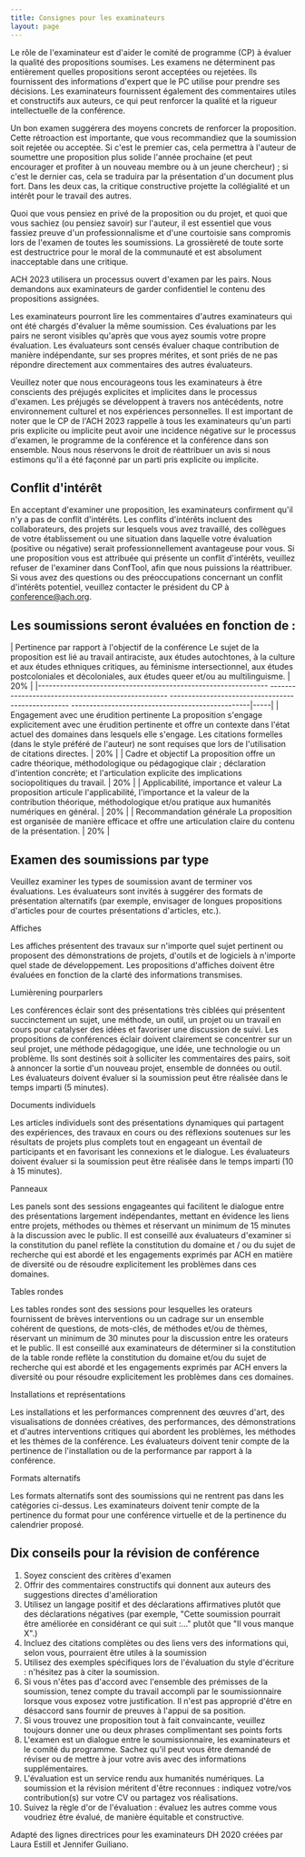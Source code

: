 ```yaml
---
title: Consignes pour les examinateurs
layout: page
---
```

Le rôle de l'examinateur est d'aider le comité de programme (CP) à évaluer la qualité des propositions soumises. Les examens ne déterminent pas entièrement quelles propositions seront acceptées ou rejetées. Ils fournissent des informations d'expert que le PC utilise pour prendre ses décisions. Les examinateurs fournissent également des commentaires utiles et constructifs aux auteurs, ce qui peut renforcer la qualité et la rigueur intellectuelle de la conférence.

Un bon examen suggérera des moyens concrets de renforcer la proposition. Cette rétroaction est importante, que vous recommandiez que la soumission soit rejetée ou acceptée. Si c'est le premier cas, cela permettra à l'auteur de soumettre une proposition plus solide l'année prochaine (et peut encourager et profiter à un nouveau membre ou à un jeune chercheur) ; si c'est le dernier cas, cela se traduira par la présentation d'un document plus fort. Dans les deux cas, la critique constructive projette la collégialité et un intérêt pour le travail des autres.

Quoi que vous pensiez en privé de la proposition ou du projet, et quoi que vous sachiez (ou pensiez savoir) sur l'auteur, il est essentiel que vous fassiez preuve d'un professionnalisme et d'une courtoisie sans compromis lors de l'examen de toutes les soumissions. La grossièreté de toute sorte est destructrice pour le moral de la communauté et est absolument inacceptable dans une critique.

ACH 2023 utilisera un processus ouvert d'examen par les pairs. Nous demandons aux examinateurs de garder confidentiel le contenu des propositions assignées.

Les examinateurs pourront lire les commentaires d'autres examinateurs qui ont été chargés d'évaluer la même soumission. Ces évaluations par les pairs ne seront visibles qu'après que vous ayez soumis votre propre évaluation. Les évaluateurs sont censés évaluer chaque contribution de manière indépendante, sur ses propres mérites, et sont priés de ne pas répondre directement aux commentaires des autres évaluateurs.

Veuillez noter que nous encourageons tous les examinateurs à être conscients des préjugés explicites et implicites dans le processus d'examen. Les préjugés se développent à travers nos antécédents, notre environnement culturel et nos expériences personnelles. Il est important de noter que le CP de l'ACH 2023 rappelle à tous les examinateurs qu'un parti pris explicite ou implicite peut avoir une incidence négative sur le processus d'examen, le programme de la conférence et la conférence dans son ensemble. Nous nous réservons le droit de réattribuer un avis si nous estimons qu'il a été façonné par un parti pris explicite ou implicite.

## Conflit d'intérêt

En acceptant d'examiner une proposition, les examinateurs confirment qu'il n'y a pas de conflit d'intérêts. Les conflits d'intérêts incluent des collaborateurs, des projets sur lesquels vous avez travaillé, des collègues de votre établissement ou une situation dans laquelle votre évaluation (positive ou négative) serait professionnellement avantageuse pour vous. Si une proposition vous est attribuée qui présente un conflit d'intérêts, veuillez refuser de l'examiner dans ConfTool, afin que nous puissions la réattribuer. Si vous avez des questions ou des préoccupations concernant un conflit d'intérêts potentiel, veuillez contacter le président du CP à conference@ach.org.

## Les soumissions seront évaluées en fonction de :

| Pertinence par rapport à l'objectif de la conférence Le sujet de la proposition est lié au travail antiraciste, aux études autochtones, à la culture et aux études ethniques critiques, au féminisme intersectionnel, aux études postcoloniales et décoloniales, aux études queer et/ou au multilinguisme. | 20% |
|--------------------------------------------------------------- -------------------------------------------------- -------------------------------------------------- -------------------------------------------------|-----|
| Engagement avec une érudition pertinente La proposition s'engage explicitement avec une érudition pertinente et offre un contexte dans l'état actuel des domaines dans lesquels elle s'engage. Les citations formelles (dans le style préféré de l'auteur) ne sont requises que lors de l'utilisation de citations directes. | 20% |
| Cadre et objectif La proposition offre un cadre théorique, méthodologique ou pédagogique clair ; déclaration d'intention concrète; et l'articulation explicite des implications sociopolitiques du travail. | 20% |
| Applicabilité, importance et valeur La proposition articule l'applicabilité, l'importance et la valeur de la contribution théorique, méthodologique et/ou pratique aux humanités numériques en général. | 20% |
| Recommandation générale La proposition est organisée de manière efficace et offre une articulation claire du contenu de la présentation. | 20% |



## Examen des soumissions par type

Veuillez examiner les types de soumission avant de terminer vos évaluations. Les évaluateurs sont invités à suggérer des formats de présentation alternatifs (par exemple, envisager de longues propositions d'articles pour de courtes présentations d'articles, etc.).

Affiches

Les affiches présentent des travaux sur n'importe quel sujet pertinent ou proposent des démonstrations de projets, d'outils et de logiciels à n'importe quel stade de développement. Les propositions d'affiches doivent être évaluées en fonction de la clarté des informations transmises.

Lumièrening pourparlers

Les conférences éclair sont des présentations très ciblées qui présentent succinctement un sujet, une méthode, un outil, un projet ou un travail en cours pour catalyser des idées et favoriser une discussion de suivi. Les propositions de conférences éclair doivent clairement se concentrer sur un seul projet, une méthode pédagogique, une idée, une technologie ou un problème. Ils sont destinés soit à solliciter les commentaires des pairs, soit à annoncer la sortie d'un nouveau projet, ensemble de données ou outil. Les évaluateurs doivent évaluer si la soumission peut être réalisée dans le temps imparti (5 minutes).

Documents individuels

Les articles individuels sont des présentations dynamiques qui partagent des expériences, des travaux en cours ou des réflexions soutenues sur les résultats de projets plus complets tout en engageant un éventail de participants et en favorisant les connexions et le dialogue. Les évaluateurs doivent évaluer si la soumission peut être réalisée dans le temps imparti (10 à 15 minutes).

Panneaux

Les panels sont des sessions engageantes qui facilitent le dialogue entre des présentations largement indépendantes, mettant en évidence les liens entre projets, méthodes ou thèmes et réservant un minimum de 15 minutes à la discussion avec le public. Il est conseillé aux évaluateurs d'examiner si la constitution du panel reflète la constitution du domaine et / ou du sujet de recherche qui est abordé et les engagements exprimés par ACH en matière de diversité ou de résoudre explicitement les problèmes dans ces domaines.

Tables rondes

Les tables rondes sont des sessions pour lesquelles les orateurs fournissent de brèves interventions ou un cadrage sur un ensemble cohérent de questions, de mots-clés, de méthodes et/ou de thèmes, réservant un minimum de 30 minutes pour la discussion entre les orateurs et le public. Il est conseillé aux examinateurs de déterminer si la constitution de la table ronde reflète la constitution du domaine et/ou du sujet de recherche qui est abordé et les engagements exprimés par ACH envers la diversité ou pour résoudre explicitement les problèmes dans ces domaines.

Installations et représentations

Les installations et les performances comprennent des œuvres d'art, des visualisations de données créatives, des performances, des démonstrations et d'autres interventions critiques qui abordent les problèmes, les méthodes et les thèmes de la conférence. Les évaluateurs doivent tenir compte de la pertinence de l'installation ou de la performance par rapport à la conférence.

Formats alternatifs

Les formats alternatifs sont des soumissions qui ne rentrent pas dans les catégories ci-dessus. Les examinateurs doivent tenir compte de la pertinence du format pour une conférence virtuelle et de la pertinence du calendrier proposé.

## Dix conseils pour la révision de conférence

1. Soyez conscient des critères d'examen
2. Offrir des commentaires constructifs qui donnent aux auteurs des suggestions directes d'amélioration
3. Utilisez un langage positif et des déclarations affirmatives plutôt que des déclarations négatives (par exemple, "Cette soumission pourrait être améliorée en considérant ce qui suit :…" plutôt que "Il vous manque X".)
4. Incluez des citations complètes ou des liens vers des informations qui, selon vous, pourraient être utiles à la soumission
5. Utilisez des exemples spécifiques lors de l'évaluation du style d'écriture : n'hésitez pas à citer la soumission.
6. Si vous n'êtes pas d'accord avec l'ensemble des prémisses de la soumission, tenez compte du travail accompli par le soumissionnaire lorsque vous exposez votre justification. Il n'est pas approprié d'être en désaccord sans fournir de preuves à l'appui de sa position.
7. Si vous trouvez une proposition tout à fait convaincante, veuillez toujours donner une ou deux phrases complimentant ses points forts
8. L'examen est un dialogue entre le soumissionnaire, les examinateurs et le comité du programme. Sachez qu'il peut vous être demandé de réviser ou de mettre à jour votre avis avec des informations supplémentaires.
9. L'évaluation est un service rendu aux humanités numériques. La soumission et la révision méritent d'être reconnues : indiquez votre/vos contribution(s) sur votre CV ou partagez vos réalisations.
10. Suivez la règle d'or de l'évaluation : évaluez les autres comme vous voudriez être évalué, de manière équitable et constructive.

Adapté des lignes directrices pour les examinateurs DH 2020 créées par Laura Estill et Jennifer Guiliano.